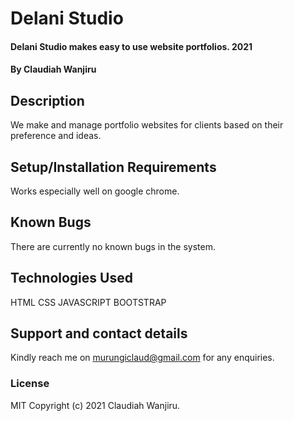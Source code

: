 # Delani Studio
#### Delani Studio makes easy to use website portfolios. 2021
#### By Claudiah Wanjiru
## Description
We make and manage portfolio websites for clients based on their preference and ideas.
## Setup/Installation Requirements
Works especially well on google chrome.
## Known Bugs
There are currently no known bugs in the system.
## Technologies Used
HTML
CSS
JAVASCRIPT 
BOOTSTRAP
## Support and contact details
Kindly reach me on murungiclaud@gmail.com for any enquiries.
### License
MIT Copyright (c) 2021 Claudiah Wanjiru.